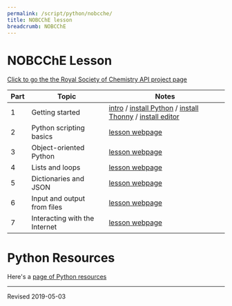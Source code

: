 ```yaml
---
permalink: /script/python/nobcche/
title: NOBCChE lesson
breadcrumb: NOBCChE
---
```


# NOBCChE Lesson

[Click to go the the Royal Society of Chemistry API project page](../rsc/)

| Part | Topic | Notes |
|---|---|---|
| 1 | Getting started | [intro](../) / [install Python](../install/) / [install Thonny](../thonny/) / [install editor](../editor/)  |
| 2 | Python scripting basics | [lesson webpage](../basics/) |
| 3 | Object-oriented Python | [lesson webpage](../object/) |
| 4 | Lists and loops | [lesson webpage](../structures/) |
| 5 | Dictionaries and JSON | [lesson webpage](../json/) |
| 6 | Input and output from files | [lesson webpage](../inout/)  |
| 7 | Interacting with the Internet | [lesson webpage](../internet/)|

# Python Resources

Here's a [page of Python resources](../)

----
Revised 2019-05-03
